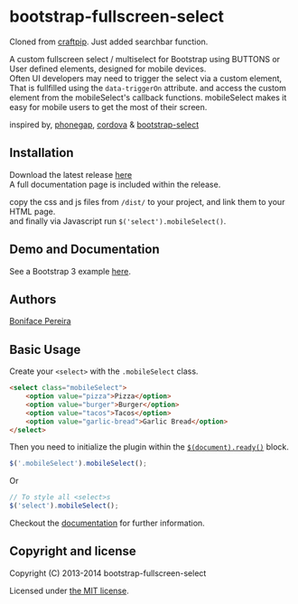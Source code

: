 # bootstrap-fullscreen-select

Cloned from
[craftpip](https://github.com/craftpip/bootstrap-fullscreen-select/commits?author=craftpip).
Just added searchbar function.

A custom fullscreen select / multiselect for Bootstrap using BUTTONS or User
defined elements, designed for mobile devices.<br> Often UI developers may need
to trigger the select via a custom element, That is fullfilled using the
`data-triggerOn` attribute. and access the custom element from the
mobileSelect's callback functions. mobileSelect makes it easy for mobile users
to get the most of their screen.

inspired by, [phonegap](http://phonegap.com/),
[cordova](http://cordova.apache.org/) &
[bootstrap-select](https://github.com/silviomoreto/bootstrap-select)

## Installation

Download the latest release
[here](https://github.com/craftpip/bootstrap-fullscreen-select/archive/master.zip)<br>
A full documentation page is included within the release.

copy the css and js files from `/dist/` to your project, and link them to your
HTML page.<br> and finally via Javascript run `$('select').mobileSelect()`.

## Demo and Documentation

See a Bootstrap 3 example
[here](http://craftpip.github.io/bootstrap-fullscreen-select).

## Authors

[Boniface Pereira](https://github.com/craftpip)

## Basic Usage

Create your `<select>` with the `.mobileSelect` class.

```html
<select class="mobileSelect">
	<option value="pizza">Pizza</option>
	<option value="burger">Burger</option>
	<option value="tacos">Tacos</option>
	<option value="garlic-bread">Garlic Bread</option>
</select>
```

Then you need to initialize the plugin within the
[`$(document).ready()`](http://api.jquery.com/ready/) block.

```js
$('.mobileSelect').mobileSelect();
```

Or

```js
// To style all <select>s
$('select').mobileSelect();
```

Checkout the
[documentation](http://craftpip.github.io/bootstrap-fullscreen-select) for
further information.

## Copyright and license

Copyright (C) 2013-2014 bootstrap-fullscreen-select

Licensed under [the MIT license](LICENSE).
